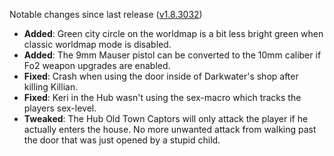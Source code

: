 Notable changes since last release ([v1.8.3032](https://github.com/rotators/Fo1in2/releases/tag/v1.8.3032))

- **Added**: Green city circle on the worldmap is a bit less bright green when classic worldmap mode is disabled.
- **Added**: The 9mm Mauser pistol can be converted to the 10mm caliber if Fo2 weapon upgrades are enabled.
- **Fixed**: Crash when using the door inside of Darkwater's shop after killing Killian.
- **Fixed**: Keri in the Hub wasn't using the sex-macro which tracks the players sex-level.
- **Tweaked**: The Hub Old Town Captors will only attack the player if he actually enters the house. No more unwanted attack from walking past the door that was just opened by a stupid child.
